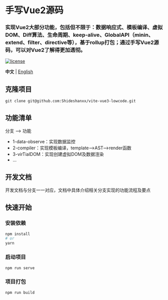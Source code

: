 # 手写Vue2源码

### 实现Vue2大部分功能，包括但不限于：数据响应式、模板编译、虚拟DOM、Diff算法、生命周期、keep-alive、GlobalAPI（minin、extend、filter、directive等），基于rollup打包；通过手写Vue2源码，可以对Vue2了解得更加透彻。

[![license](https://img.shields.io/badge/license-MIT-green)](LICENSE)

**中文** | [English](./README.EN.md)

## 克隆项目

```shell
git clone git@github.com:Shideshanxx/vite-vue3-lowcode.git
```

## 功能清单
分支 ——> 功能
+ 1-data-observe：实现数据监控
+ 2-compiler：实现模板编译，template——>AST——>render函数
+ 3-virTialDOM：实现创建虚拟DOM及数据渲染
+ ...

## 开发文档
开发文档与分支一一对应，文档中具体介绍相关分支实现的功能流程及要点

## 快速开始
### 安装依赖

```sh
npm install
# or
yarn
```

### 启动项目

```sh
npm run serve
```

### 项目打包

```sh
npm run build
```
